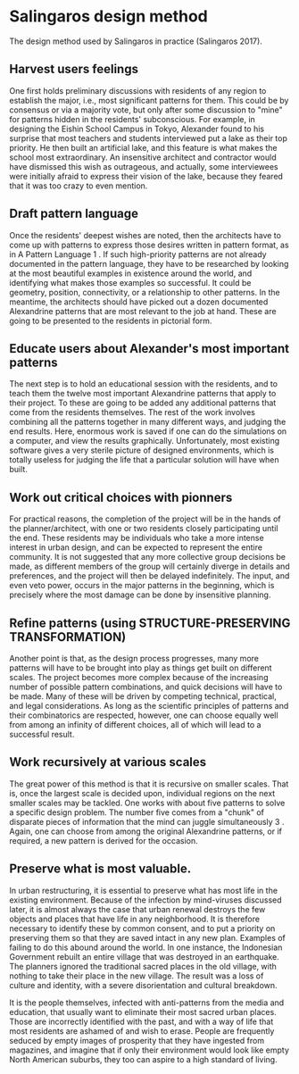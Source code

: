 # Salingaros design method

The design method used by Salingaros in practice (Salingaros 2017).

## Harvest users feelings

One first holds preliminary discussions with residents of any region to establish the major, i.e., most significant patterns for them. This could be by consensus or via a majority vote, but only after some discussion to "mine" for patterns hidden in the residents' subconscious. For example, in designing the Eishin School Campus in Tokyo, Alexander found to his surprise that most teachers and students interviewed put a lake as their top priority. He then built an artificial lake, and this feature is what makes the school most extraordinary. An insensitive architect and contractor would have dismissed this wish as outrageous, and actually, some interviewees were initially afraid to express their vision of the lake, because they feared that it was too crazy to even mention.

## Draft pattern language

Once the residents' deepest wishes are noted, then the architects have to come up with patterns to express those desires written in pattern format, as in A Pattern Language 1 . If such high-priority patterns are not already documented in the pattern language, they have to be researched by looking at the most beautiful examples in existence around the world, and identifying what makes those examples so successful. It could be geometry, position, connectivity, or a relationship to other patterns. In the meantime, the architects should have picked out a dozen documented Alexandrine patterns that are most relevant to the job at hand. These are going to be presented to the residents in pictorial form.

## Educate users about Alexander's most important patterns

The next step is to hold an educational session with the residents, and to teach them the twelve most important Alexandrine patterns that apply to their project. To these are going to be added any additional patterns that come from the residents themselves. The rest of the work involves combining all the patterns together in many different ways, and judging the end results. Here, enormous work is saved if one can do the simulations on a computer, and view the results graphically. Unfortunately, most existing software gives a very sterile picture of designed environments, which is totally useless for judging the life that a particular solution will have
when built.

## Work out critical choices with pionners

For practical reasons, the completion of the project will be in the hands of the planner/architect, with one or two residents closely participating until the end. These residents may be individuals who take a more intense interest in urban design, and can be expected to represent the entire community. It is not suggested that any more collective group decisions be made, as different members of the group will certainly diverge in details and preferences, and the project will then be delayed indefinitely. The input, and even veto power, occurs in the major patterns in the beginning, which is precisely where the most damage can be done by insensitive planning.


## Refine patterns (using STRUCTURE-PRESERVING TRANSFORMATION)

Another point is that, as the design process progresses, many more patterns will have to be brought into play as things get built on different scales. The project becomes more complex because of the increasing number of possible pattern combinations, and quick decisions will have to be made. Many of these will be driven by competing technical, practical, and legal considerations. As long as the scientific principles of patterns and their combinatorics are respected, however, one can choose equally well from among an infinity of different choices, all of which will lead to a successful result.

## Work recursively at various scales

The great power of this method is that it is recursive on smaller scales. That is, once the largest scale is decided
upon, individual regions on the next smaller scales may be tackled. One works with about five patterns to solve a
specific design problem. The number five comes from a "chunk" of disparate pieces of information that the mind
can juggle simultaneously 3 . Again, one can choose from among the original Alexandrine patterns, or if required, a
new pattern is derived for the occasion.

## Preserve what is most valuable.

In urban restructuring, it is essential to preserve what has most life in the existing environment. Because of the
infection by mind-viruses discussed later, it is almost always the case that urban renewal destroys the few
objects and places that have life in any neighborhood. It is therefore necessary to identify these by common consent, and to put a priority on preserving them so that they are saved intact in any new plan. Examples of failing
to do this abound around the world. In one instance, the Indonesian Government rebuilt an entire village that was
destroyed in an earthquake. The planners ignored the traditional sacred places in the old village, with nothing 
to take their place in the new village. The result was a loss of culture and identity, with a severe disorientation and cultural breakdown.

It is the people themselves, infected with anti-patterns from the media and education, that usually want to
eliminate their most sacred urban places. Those are incorrectly identified with the past, and with a way of life
that most residents are ashamed of and wish to erase. People are frequently seduced by empty images of
prosperity that they have ingested from magazines, and imagine that if only their environment would look like
empty North American suburbs, they too can aspire to a high standard of living.

